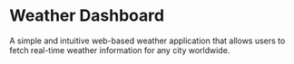 # Weather Dashboard

A simple and intuitive web-based weather application that allows users to fetch real-time weather information for any city worldwide.
